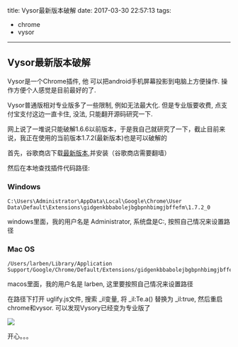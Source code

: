title: Vysor最新版本破解
date: 2017-03-30 22:57:13
tags:
  - chrome
  - vysor
---

## Vysor最新版本破解


Vysor是一个Chrome插件, 他 可以把android手机屏幕投影到电脑上方便操作. 操作方便个人感觉是目前最好的了.

Vysor普通版相对专业版多了一些限制, 例如无法最大化. 但是专业版要收费, 点支付宝支付这边一直卡住, 没法, 只能翻开源码研究一下.

网上说了一堆说只能破解1.6.6以前版本，于是我自己就研究了一下，截止目前来说，我正在使用的当前版本1.7.2(最新版本)也是可以破解的

首先，谷歌商店下载[最新版本](https://chrome.google.com/webstore/detail/vysor/gidgenkbbabolejbgbpnhbimgjbffefm?hl=zh-CN),并安装（谷歌商店需要翻墙）

然后在本地查找插件代码路径:

### Windows

```
C:\Users\Administrator\AppData\Local\Google\Chrome\User Data\Default\Extensions\gidgenkbbabolejbgbpnhbimgjbffefm\1.7.2_0

```

windows里面，我的用户名是 Administrator, 系统盘是C:, 按照自己情况来设置路径

### Mac OS

```
/Users/larben/Library/Application Support/Google/Chrome/Default/Extensions/gidgenkbbabolejbgbpnhbimgjbffefm/1.7.2_1
```

macos里面，我的用户名是 larben, 这里要按照自己情况来设置路径

在路径下打开 uglify.js文件, 搜索 _il变量, 将 _il:Te.a() 替换为 _il:true, 然后重启chrome和vysor. 可以发现Vysory已经变为专业版了

![](https://ww2.sinaimg.cn/large/006tNc79gy1fe4on59c4kj30rw1dejvx.jpg)

开心。。。
